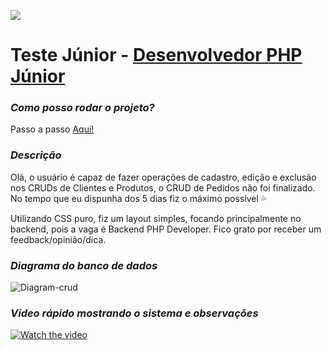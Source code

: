 [![](https://dotlib.com/theme/img/logos/logo.png)](http://www.dotlib.com)

# Teste Júnior - [Desenvolvedor PHP Júnior](teste-junior.md)


### *Como posso rodar o projeto?*
Passo a passo [Aqui!](crud/README.md) 

### *Descrição*
Olá, o usuário é capaz de fazer operações de cadastro, edição e exclusão nos CRUDs de Clientes e Produtos, o CRUD de Pedidos não foi finalizado. No tempo que eu dispunha dos 5 dias fiz o máximo possível :sweat_drops:

Utilizando CSS puro, fiz um layout simples, focando principalmente no backend, pois a vaga é Backend PHP Developer. Fico grato por receber um feedback/opinião/dica.

### *Diagrama do banco de dados*
![Diagram-crud](https://user-images.githubusercontent.com/61431715/155819556-e88f85e3-1cf7-4a9f-9640-1bb8396949ce.png)

### *Video rápido mostrando o sistema e observações*
[![Watch the video](https://i.imgur.com/vKb2F1B.png)](https://youtu.be/fxxXXHyFqkE)
